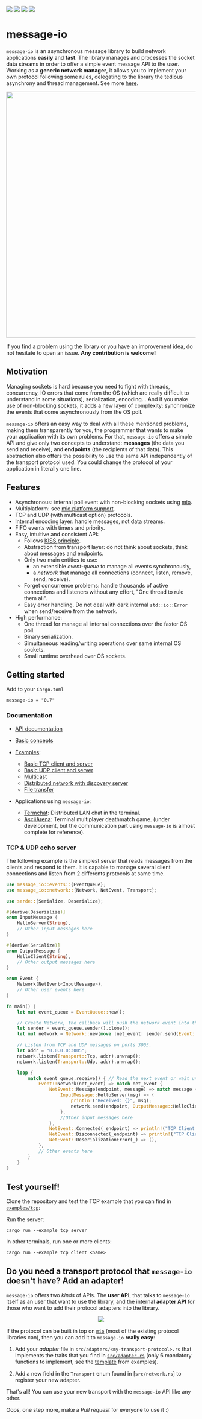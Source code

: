 [![](https://img.shields.io/crates/v/message-io)](https://crates.io/crates/message-io)
[![](https://img.shields.io/crates/l/message-io)](https://www.apache.org/licenses/LICENSE-2.0.txt)
[![](https://img.shields.io/crates/d/message-io)](https://crates.io/crates/message-io)
[![](https://img.shields.io/github/workflow/status/lemunozm/message-io/message-io%20ci)](https://github.com/lemunozm/message-io/actions?query=workflow%3A%22message-io+ci%22)

# message-io
`message-io` is an asynchronous message library to build network applications **easily** and **fast**.
The library manages and processes the socket data streams in order to offer a simple
event message API to the user.
Working as a **generic network manager**, it allows you to implement your own protocol
following some rules, delegating to the library the tedious asynchrony and thread management.
See more [here](#custom-adapter).

<p align="center">
  <img src="https://docs.google.com/drawings/d/e/2PACX-1vSPmycMsWoQq60MPEODcakFQVPkDwVy98AnduTswFNPGBB5dpbIsSCHHBhS2iEuSUtbVaYQb7zgfgjO/pub?w=653&h=305" width="653"/>
</p>

If you find a problem using the library or you have an improvement idea, do not hesitate to open an issue. **Any contribution is welcome!**

## Motivation
Managing sockets is hard because you need to fight with threads, concurrency,
IO errors that come from the OS (which are really difficult to understand in some situations),
serialization, encoding...
And if you make use of non-blocking sockets, it adds a new layer of complexity:
synchronize the events that come asynchronously from the OS poll.

`message-io` offers an easy way to deal with all these mentioned problems,
making them transparently for you,
the programmer that wants to make your application with its own problems.
For that, `message-io` offers a simple API and give only two concepts to understand:
**messages** (the data you send and receive), and **endpoints** (the recipients of that data).
This abstraction also offers the possibility to use the same API independently
of the transport protocol used.
You could change the protocol of your application in literally one line.

## Features
- Asynchronous: internal poll event with non-blocking sockets using [mio](https://github.com/tokio-rs/mio).
- Multiplatform: see [mio platform support](https://github.com/tokio-rs/mio#platforms).
- TCP and UDP (with multicast option) protocols.
- Internal encoding layer: handle messages, not data streams.
- FIFO events with timers and priority.
- Easy, intuitive and consistent API:
  - Follows [KISS principle](https://en.wikipedia.org/wiki/KISS_principle).
  - Abstraction from transport layer: do not think about sockets, think about messages and endpoints.
  - Only two main entities to use:
    - an extensible *event-queue* to manage all events synchronously,
    - a *network* that manage all connections (connect, listen, remove, send, receive).
  - Forget concurrence problems: handle thousands of active connections and listeners without any
    effort, "One thread to rule them all".
  - Easy error handling.
    Do not deal with dark internal `std::io::Error` when send/receive from the network.
- High performance:
    - One thread for manage all internal connections over the faster OS poll.
    - Binary serialization.
    - Simultaneous reading/writing operations over same internal OS sockets.
    - Small runtime overhead over OS sockets.

## Getting started
Add to your `Cargo.toml`
```
message-io = "0.7"
```

### Documentation
- [API documentation](https://docs.rs/message-io/)
- [Basic concepts](docs/basic_concepts.md)
- [Examples](examples):

  - [Basic TCP client and server](examples/tcp)
  - [Basic UDP client and server](examples/udp)
  - [Multicast](examples/multicast)
  - [Distributed network with discovery server](examples/distributed)
  - [File transfer](examples/file-transfer)

- Applications using `message-io`:
  - [Termchat](https://github.com/lemunozm/termchat): Distributed LAN chat in the terminal.
  - [AsciiArena](https://github.com/lemunozm/asciiarena): Terminal multiplayer deathmatch game.
    (under development, but the communication part using `message-io` is almost complete for reference).

### TCP & UDP echo server
The following example is the simplest server that reads messages from the clients and respond to them.
It is capable to manage several client connections and listen from 2 differents protocols at same time.

```rust
use message_io::events::{EventQueue};
use message_io::network::{Network, NetEvent, Transport};

use serde::{Serialize, Deserialize};

#[derive(Deserialize)]
enum InputMessage {
    HelloServer(String),
    // Other input messages here
}

#[derive(Serialize)]
enum OutputMessage {
    HelloClient(String),
    // Other output messages here
}

enum Event {
    Network(NetEvent<InputMessage>),
    // Other user events here
}

fn main() {
    let mut event_queue = EventQueue::new();

    // Create Network, the callback will push the network event into the event queue
    let sender = event_queue.sender().clone();
    let mut network = Network::new(move |net_event| sender.send(Event::Network(net_event)));

    // Listen from TCP and UDP messages on ports 3005.
    let addr = "0.0.0.0:3005";
    network.listen(Transport::Tcp, addr).unwrap();
    network.listen(Transport::Udp, addr).unwrap();

    loop {
        match event_queue.receive() { // Read the next event or wait until have it.
            Event::Network(net_event) => match net_event {
                NetEvent::Message(endpoint, message) => match message {
                    InputMessage::HelloServer(msg) => {
                        println!("Received: {}", msg);
                        network.send(endpoint, OutputMessage::HelloClient(msg));
                    },
                    //Other input messages here
                },
                NetEvent::Connected(_endpoint) => println!("TCP Client connected"),
                NetEvent::Disconnected(_endpoint) => println!("TCP Client disconnected"),
                NetEvent::DeserializationError(_) => (),
            },
            // Other events here
        }
    }
}
```

## Test yourself!
Clone the repository and test the TCP example that you can find in [`examples/tcp`](examples/tcp):

Run the server:
```
cargo run --example tcp server
```
In other terminals, run one or more clients:
```
cargo run --example tcp client <name>
```

## Do you need a transport protocol that `message-io` doesn't have? Add an adapter! <span id="custom-adapter"><span>

`message-io` offers two *kinds* of APIs.
The **user API**, that talks to `message-io` itself as an user that want to use the library,
and the internal **adapter API** for those who want to add their protocol adapters into the library.

<p align="center">
  <img src="https://docs.google.com/drawings/d/e/2PACX-1vRMwZsL8Tki3Sq9Zc2hpZ8L3bJPuj38zgiMKzBCXsX3wrPnfyG2hp-ijmDFUPqicEQZFeyUFxhcdJMB/pub?w=703&h=328"/>
</p>

If the protocol can be built in top on [`mio`](https://github.com/tokio-rs/mio#platforms)
(most of the existing protocol libraries can), then you can add it to `message-io` **really easy**:

1. Add your *adapter* file in `src/adapters/<my-transport-protocol>.rs` that implements the
  traits that you find in [`src/adapter.rs`](src/adapter.rs) (only 6 mandatory functions to implement, see the [template](examples/adapter_template.rs) from examples).

1. Add a new field in the `Transport` enum found in [`src/network.rs`] to register your new adapter.

That's all! You can use your new transport with the `message-io` API like any other.

Oops, one step more, make a *Pull request* for everyone to use it :)

